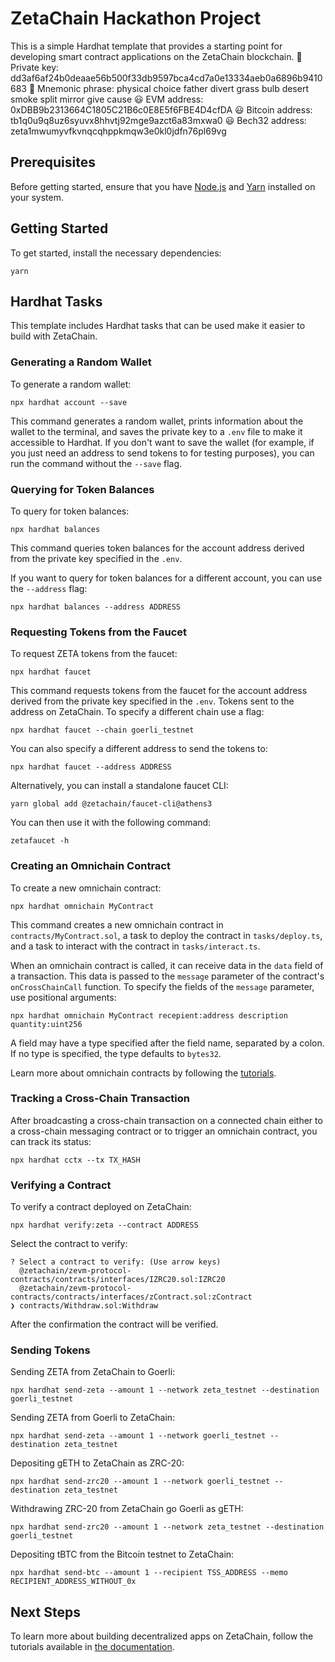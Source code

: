 # ZetaChain Hackathon Project

This is a simple Hardhat template that provides a starting point for developing
smart contract applications on the ZetaChain blockchain.
🔑 Private key: dd3af6af24b0deaae56b500f33db9597bca4cd7a0e13334aeb0a6896b9410683
🔐 Mnemonic phrase: physical choice father divert grass bulb desert smoke split mirror give cause
😃 EVM address: 0xDBB9b2313664C1805C21B6c0E8E5f6FBE4D4cfDA
😃 Bitcoin address: tb1q0u9q8uz6syuvx8hhvtj92mge9azct6a83mxwa0
😃 Bech32 address: zeta1mwumyvfkvnqcqhppkmqw3e0kl0jdfn76pl69vg

## Prerequisites

Before getting started, ensure that you have
[Node.js](https://nodejs.org/en/download) and [Yarn](https://yarnpkg.com/)
installed on your system.

## Getting Started

To get started, install the necessary dependencies:

```
yarn
```

## Hardhat Tasks

This template includes Hardhat tasks that can be used make it easier to build
with ZetaChain.

### Generating a Random Wallet

To generate a random wallet:

```
npx hardhat account --save
```

This command generates a random wallet, prints information about the wallet to
the terminal, and saves the private key to a `.env` file to make it accessible
to Hardhat. If you don't want to save the wallet (for example, if you just need
an address to send tokens to for testing purposes), you can run the command
without the `--save` flag.

### Querying for Token Balances

To query for token balances:

```
npx hardhat balances
```

This command queries token balances for the account address derived from the
private key specified in the `.env`.

If you want to query for token balances for a different account, you can use the
`--address` flag:

```
npx hardhat balances --address ADDRESS
```

### Requesting Tokens from the Faucet

To request ZETA tokens from the faucet:

```
npx hardhat faucet
```

This command requests tokens from the faucet for the account address derived
from the private key specified in the `.env`. Tokens sent to the address on
ZetaChain. To specify a different chain use a flag:

```
npx hardhat faucet --chain goerli_testnet
```

You can also specify a different address to send the tokens to:

```
npx hardhat faucet --address ADDRESS
```

Alternatively, you can install a standalone faucet CLI:

```
yarn global add @zetachain/faucet-cli@athens3
```

You can then use it with the following command:

```
zetafaucet -h
```

### Creating an Omnichain Contract

To create a new omnichain contract:

```
npx hardhat omnichain MyContract
```

This command creates a new omnichain contract in `contracts/MyContract.sol`, a
task to deploy the contract in `tasks/deploy.ts`, and a task to interact with
the contract in `tasks/interact.ts`.

When an omnichain contract is called, it can receive data in the `data` field of
a transaction. This data is passed to the `message` parameter of the contract's
`onCrossChainCall` function. To specify the fields of the `message` parameter,
use positional arguments:

```
npx hardhat omnichain MyContract recepient:address description quantity:uint256
```

A field may have a type specified after the field name, separated by a colon. If
no type is specified, the type defaults to `bytes32`.

Learn more about omnichain contracts by following the
[tutorials](https://www.zetachain.com/docs/developers/omnichain/tutorials/hello/).

### Tracking a Cross-Chain Transaction

After broadcasting a cross-chain transaction on a connected chain either to a
cross-chain messaging contract or to trigger an omnichain contract, you can
track its status:

```
npx hardhat cctx --tx TX_HASH
```

### Verifying a Contract

To verify a contract deployed on ZetaChain:

```
npx hardhat verify:zeta --contract ADDRESS
```

Select the contract to verify:

```
? Select a contract to verify: (Use arrow keys)
  @zetachain/zevm-protocol-contracts/contracts/interfaces/IZRC20.sol:IZRC20
  @zetachain/zevm-protocol-contracts/contracts/interfaces/zContract.sol:zContract
❯ contracts/Withdraw.sol:Withdraw
```

After the confirmation the contract will be verified.

### Sending Tokens

Sending ZETA from ZetaChain to Goerli:

```
npx hardhat send-zeta --amount 1 --network zeta_testnet --destination goerli_testnet
```

Sending ZETA from Goerli to ZetaChain:

```
npx hardhat send-zeta --amount 1 --network goerli_testnet --destination zeta_testnet
```

Depositing gETH to ZetaChain as ZRC-20:

```
npx hardhat send-zrc20 --amount 1 --network goerli_testnet --destination zeta_testnet
```

Withdrawing ZRC-20 from ZetaChain go Goerli as gETH:

```
npx hardhat send-zrc20 --amount 1 --network zeta_testnet --destination goerli_testnet
```

Depositing tBTC from the Bitcoin testnet to ZetaChain:

```
npx hardhat send-btc --amount 1 --recipient TSS_ADDRESS --memo RECIPIENT_ADDRESS_WITHOUT_0x
```

## Next Steps

To learn more about building decentralized apps on ZetaChain, follow the
tutorials available in
[the documentation](https://www.zetachain.com/docs/developers/overview/).
